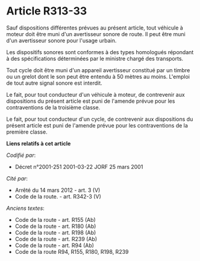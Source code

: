 # Article R313-33

Sauf dispositions différentes prévues au présent article, tout véhicule à moteur doit être muni d'un avertisseur sonore de
route. Il peut être muni d'un avertisseur sonore pour l'usage urbain.

Les dispositifs sonores sont conformes à des types homologués répondant à des spécifications déterminées par le ministre
chargé des transports.

Tout cycle doit être muni d'un appareil avertisseur constitué par un timbre ou un grelot dont le son peut être entendu à 50
mètres au moins. L'emploi de tout autre signal sonore est interdit.

Le fait, pour tout conducteur d'un véhicule à moteur, de contrevenir aux dispositions du présent article est puni de l'amende
prévue pour les contraventions de la troisième classe.

Le fait, pour tout conducteur d'un cycle, de contrevenir aux dispositions du présent article est puni de l'amende prévue pour
les contraventions de la première classe.

**Liens relatifs à cet article**

_Codifié par_:

  - Décret n°2001-251 2001-03-22 JORF 25 mars 2001

_Cité par_:

  - Arrêté du 14 mars 2012 - art. 3 (V)
  - Code de la route. - art. R342-3 (V)

_Anciens textes_:

  - Code de la route - art. R155 (Ab)
  - Code de la route - art. R180 (Ab)
  - Code de la route - art. R198 (Ab)
  - Code de la route - art. R239 (Ab)
  - Code de la route - art. R94 (Ab)
  - Code de la route R94, R155, R180, R198, R239
